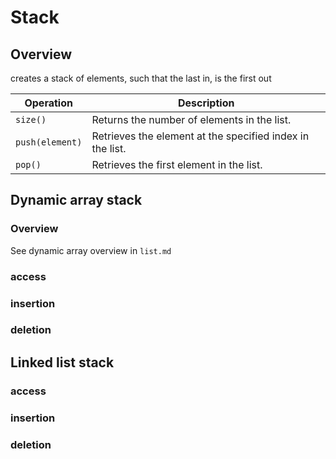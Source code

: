 # Stack

## Overview

creates a stack of elements, such that the last in, is the first out

| Operation             | Description                                                    |
| --------------------- | -------------------------------------------------------------- |
| `size()`              | Returns the number of elements in the list.                    |
| `push(element)`          | Retrieves the element at the specified index in the list.      |
| `pop()`             | Retrieves the first element in the list.                       |

## Dynamic array stack

### Overview

See dynamic array overview in `list.md`

### access

### insertion

### deletion

## Linked list stack

### access

### insertion

### deletion
